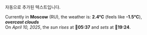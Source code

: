 
자동으로 추가된 텍스트입니다.

<!--START_SECTION:weather:moscow-->
Currently in **Moscow** (RU), the weather is: **2.4°C** (feels like **-1.5°C**), ***overcast clouds***<br/>
On *April 10, 2025*, the *sun rises* at 🌅**05:37** and *sets* at 🌇**19:24**.
<!--END_SECTION:weather-->
